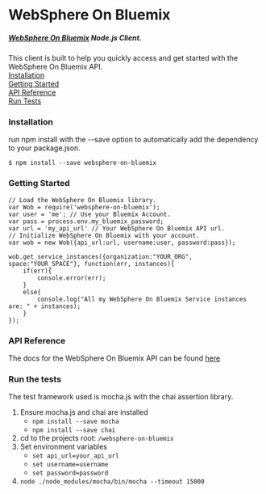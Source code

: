 # WebSphere On Bluemix
##### [WebSphere On Bluemix](https://console.ng.bluemix.net/docs/services/ApplicationServeronCloud/index.html) Node.js Client.

This client is built to help you quickly access and get started with the WebSphere On Bluemix API.  
[Installation](#installation)  
[Getting Started](#getting-started)  
[API Reference](#api-reference)  
[Run Tests](#run-the-tests)  


### Installation
run npm install with the --save option to automatically add the dependency to your package.json.

`$ npm install --save websphere-on-bluemix`

### Getting Started
```
// Load the WebSphere On Bluemix library.
var Wob = require('websphere-on-bluemix');
var user = 'me'; // Use your Bluemix Account.
var pass = process.env.my_bluemix_password;
var url = 'my_api_url' // Your WebSphere On Bluemix API url.
// Initialize WebSphere On Bluemix with your account.
var wob = new Wob({api_url:url, username:user, password:pass});

wob.get_service_instances({organization:"YOUR_ORG", space:"YOUR_SPACE"}, function(err, instances){
	if(err){
		console.error(err);
	}
	else{
		console.log("All my WebSphere On Bluemix Service instances are: " + instances);
	}
});
```

### API Reference
The docs for the WebSphere On Bluemix API can be found [here](https://new-console.ng.bluemix.net/apidocs/212)

### Run the tests
  The test framework used is mocha.js with the chai assertion library.

1. Ensure mocha.js and chai are installed
   * `npm install --save mocha`
   * `npm install --save chai`
1. cd to the projects root: `/websphere-on-bluemix`
1. Set environment variables
   * `set api_url=your_api_url`
   * `set username=username`
   * `set password=password`
1. `node ./node_modules/mocha/bin/mocha --timeout 15000`